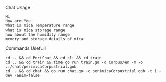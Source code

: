 Chat Usage

    Hi
    How are You
    What is mica Temperature range 
    what is mica storage range
    how about the humidity range 
    memory and storage details of mica


Commands Usefull

    cd .. && cd PeriChat && cd cli && cd train 
    cd .. && cd train && time go run train.go -d Corpus/en -m -o ../chat/perimicaCorpustrial.gob
    cd .. && cd chat && go run chat.go -c perimicaCorpustrial.gob -t 1 -dev -anim=false


